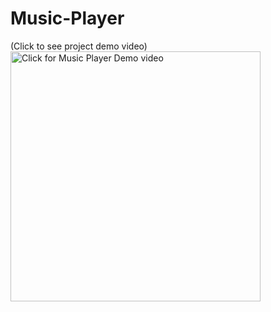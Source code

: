 # Music-Player

(Click to see project demo video)
<a href="https://youtu.be/3LHPGdFfbrE" target="_blank">
<img src="/gif.gif?raw=true" width="400px" alt="Click for Music Player Demo video">
</a>
